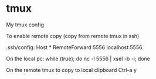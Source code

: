 # tmux
My tmux config

To enable remote copy (copy from remote tmux in ssh)

.ssh/config:
  Host *
      RemoteForward 5556 localhost:5556



On the local pc:
   while (true); do nc -l 5556 | xsel -b -i; done



On the remote tmux to copy to local clipboard
   Ctrl-a y



